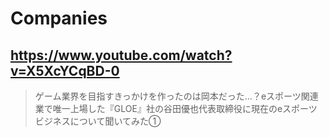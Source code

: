 # Companies

## https://www.youtube.com/watch?v=X5XcYCqBD-0

> ゲーム業界を目指すきっかけを作ったのは岡本だった…？eスポーツ関連業で唯一上場した『GLOE』社の谷田優也代表取締役に現在のeスポーツビジネスについて聞いてみた① 
